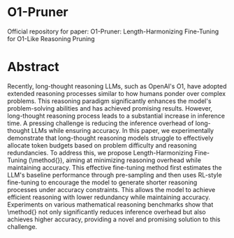 # O1-Pruner
Official repository for paper: O1-Pruner: Length-Harmonizing Fine-Tuning for O1-Like Reasoning Pruning

# Abstract
Recently, long-thought reasoning LLMs, such as OpenAI's O1, have adopted extended reasoning processes similar to how humans ponder over complex problems. This reasoning paradigm significantly enhances the model's problem-solving abilities and has achieved promising results. However, long-thought reasoning process leads to a substantial increase in inference time. A pressing challenge is reducing the inference overhead of long-thought LLMs while ensuring accuracy. 
In this paper, we experimentally demonstrate that long-thought reasoning models struggle to effectively allocate token budgets based on problem difficulty and reasoning redundancies. To address this, we propose Length-Harmonizing Fine-Tuning (\method{}), aiming at minimizing reasoning overhead while maintaining accuracy. This effective fine-tuning method first estimates the LLM's baseline performance through pre-sampling and then uses RL-style fine-tuning to encourage the model to generate shorter reasoning processes under accuracy constraints. This allows the model to achieve efficient reasoning with lower redundancy while maintaining accuracy. Experiments on various mathematical reasoning benchmarks show that \method{} not only significantly reduces inference overhead but also achieves higher accuracy, providing a novel and promising solution to this challenge.
